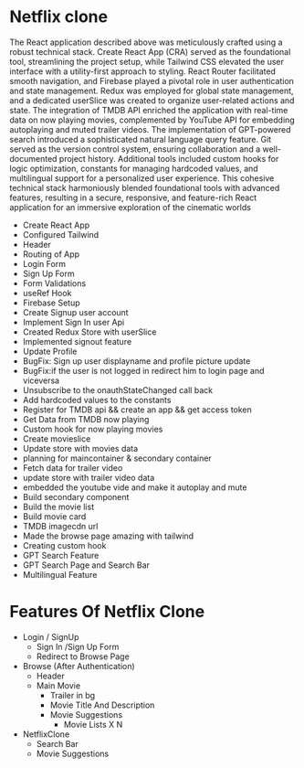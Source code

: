 # Netflix clone

The React application described above was meticulously crafted using a robust technical stack. Create React App (CRA) served as the foundational tool, streamlining the project setup, while Tailwind CSS elevated the user interface with a utility-first approach to styling. React Router facilitated smooth navigation, and Firebase played a pivotal role in user authentication and state management.
Redux was employed for global state management, and a dedicated userSlice was created to organize user-related actions and state. The integration of TMDB API enriched the application with real-time data on now playing movies, complemented by YouTube API for embedding autoplaying and muted trailer videos.
The implementation of GPT-powered search introduced a sophisticated natural language query feature. Git served as the version control system, ensuring collaboration and a well-documented project history. Additional tools included custom hooks for logic optimization, constants for managing hardcoded values, and multilingual support for a personalized user experience. This cohesive technical stack harmoniously blended foundational tools with advanced features, resulting in a secure, responsive, and feature-rich React application for an immersive exploration of the cinematic worlds
- Create React App
- Configured Tailwind
- Header
- Routing of App
- Login Form
- Sign Up Form
- Form Validations
- useRef Hook
- Firebase Setup
- Create Signup user account
- Implement Sign In user Api
- Created Redux Store with userSlice
- Implemented signout feature
- Update Profile
- BugFix: Sign up user displayname and profile picture update
- BugFix:if the user is not logged in redirect him to login page and viceversa
- Unsubscribe to the onauthStateChanged call back
- Add hardcoded values to the constants
- Register for TMDB api && create an app && get access token
- Get Data from TMDB now playing
- Custom hook for now playing movies
- Create movieslice
- Update store with movies data
- planning for maincontainer & secondary container
- Fetch data for trailer video
- update store with trailer video data
- embedded the youtube vide and make it autoplay and mute
- Build secondary component
- Build the movie list
- Build movie card
- TMDB imagecdn url
- Made the browse page amazing with tailwind
- Creating custom hook
- GPT Search Feature
- GPT Search Page and Search Bar
- Multilingual Feature

# Features Of Netflix Clone

- Login / SignUp
  - Sign In /Sign Up Form
  - Redirect to Browse Page
- Browse (After Authentication)
  - Header
  - Main Movie
    - Trailer in bg
    - Movie Title And Description
    - Movie Suggestions
      - Movie Lists X N
- NetflixClone
  - Search Bar
  - Movie Suggestions

